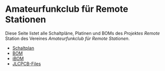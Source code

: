 ---
---

# Amateurfunkclub für Remote Stationen

Diese Seite listet alle Schaltpläne, Platinen und BOMs des *Projektes Remote* Station des Vereines *Amateurfunkclub für Remote Stationen*.

- [Schaltplan](pcb/RemoteStation/Fabrication/PDFs/RemoteStation-schematic.pdf)
- [BOM](RemoteStation/Fabrication/html_bom/RemoteStation-bom.html)
- [iBOM](RemoteStation/Fabrication/ibom/RemoteStation-ibom.html)
- [JLCPCB-Files](RemoteStation/JLCPCB/RemoteStation-_JLCPCB_compress.zip)
